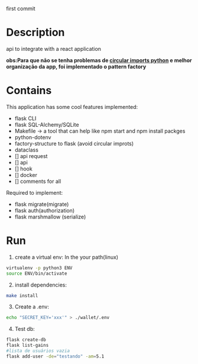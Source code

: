 first commit

# Description
api to integrate with a react application

**obs:Para que não se tenha problemas de [circular imports python](https://stackoverflow.com/questions/744373/circular-or-cyclic-imports-in-python) e melhor organização da app, foi implementado o pattern factory**

# Contains

This application has some cool features implemented:
- flask CLI
- flask SQL-Alchemy/SQLite
- Makefile -> a tool that can help like npm start and npm install packges
- python-dotenv
- factory-structure to flask (avoid circular improts)
- dataclass 
- [] api request
- [] api 
- [] hook
- [] docker
- [] comments for all

Required to implement:
- flask migrate(migrate)
- flask auth(authorization)
- flask marshmallow (serialize)


# Run

1. create a virtual env:
In the your path(linux)
```bash
virtualenv -p python3 ENV
source ENV/bin/activate
```

2. install dependencies:
```bash
make install
```

3. Create a .env:
```bash
echo "SECRET_KEY='xxx'" > ./wallet/.env
```

4. Test db:
```bash
flask create-db
flask list-gains
#lista de usuários vazia
flask add-user -de="testando" -am=5.1
```